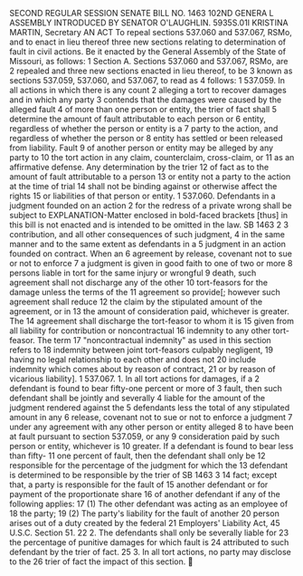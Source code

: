 SECOND REGULAR SESSION
SENATE BILL NO. 1463
102ND GENERA L ASSEMBLY
INTRODUCED BY SENATOR O'LAUGHLIN.
5935S.01I KRISTINA MARTIN, Secretary
AN ACT
To repeal sections 537.060 and 537.067, RSMo, and to enact in lieu thereof three new sections
relating to determination of fault in civil actions.
Be it enacted by the General Assembly of the State of Missouri, as follows:
1 Section A. Sections 537.060 and 537.067, RSMo, are
2 repealed and three new sections enacted in lieu thereof, to be
3 known as sections 537.059, 537.060, and 537.067, to read as
4 follows:
1 537.059. In all actions in which there is any count
2 alleging a tort to recover damages and in which any party
3 contends that the damages were caused by the alleged fault
4 of more than one person or entity, the trier of fact shall
5 determine the amount of fault attributable to each person or
6 entity, regardless of whether the person or entity is a
7 party to the action, and regardless of whether the person or
8 entity has settled or been released from liability. Fault
9 of another person or entity may be alleged by any party to
10 the tort action in any claim, counterclaim, cross-claim, or
11 as an affirmative defense. Any determination by the trier
12 of fact as to the amount of fault attributable to a person
13 or entity not a party to the action at the time of trial
14 shall not be binding against or otherwise affect the rights
15 or liabilities of that person or entity.
1 537.060. Defendants in a judgment founded on an action
2 for the redress of a private wrong shall be subject to
EXPLANATION-Matter enclosed in bold-faced brackets [thus] in this bill is not enacted
and is intended to be omitted in the law.
SB 1463 2
3 contribution, and all other consequences of such judgment,
4 in the same manner and to the same extent as defendants in a
5 judgment in an action founded on contract. When an
6 agreement by release, covenant not to sue or not to enforce
7 a judgment is given in good faith to one of two or more
8 persons liable in tort for the same injury or wrongful
9 death, such agreement shall not discharge any of the other
10 tort-feasors for the damage unless the terms of the
11 agreement so provide[; however such agreement shall reduce
12 the claim by the stipulated amount of the agreement, or in
13 the amount of consideration paid, whichever is greater. The
14 agreement shall discharge the tort-feasor to whom it is
15 given from all liability for contribution or noncontractual
16 indemnity to any other tort-feasor. The term
17 "noncontractual indemnity" as used in this section refers to
18 indemnity between joint tort-feasors culpably negligent,
19 having no legal relationship to each other and does not
20 include indemnity which comes about by reason of contract,
21 or by reason of vicarious liability].
1 537.067. 1. In all tort actions for damages, if a
2 defendant is found to bear fifty-one percent or more of
3 fault, then such defendant shall be jointly and severally
4 liable for the amount of the judgment rendered against the
5 defendants less the total of any stipulated amount in any
6 release, covenant not to sue or not to enforce a judgment
7 under any agreement with any other person or entity alleged
8 to have been at fault pursuant to section 537.059, or any
9 consideration paid by such person or entity, whichever is
10 greater. If a defendant is found to bear less than fifty-
11 one percent of fault, then the defendant shall only be
12 responsible for the percentage of the judgment for which the
13 defendant is determined to be responsible by the trier of
SB 1463 3
14 fact; except that, a party is responsible for the fault of
15 another defendant or for payment of the proportionate share
16 of another defendant if any of the following applies:
17 (1) The other defendant was acting as an employee of
18 the party;
19 (2) The party's liability for the fault of another
20 person arises out of a duty created by the federal
21 Employers' Liability Act, 45 U.S.C. Section 51.
22 2. The defendants shall only be severally liable for
23 the percentage of punitive damages for which fault is
24 attributed to such defendant by the trier of fact.
25 3. In all tort actions, no party may disclose to the
26 trier of fact the impact of this section.
